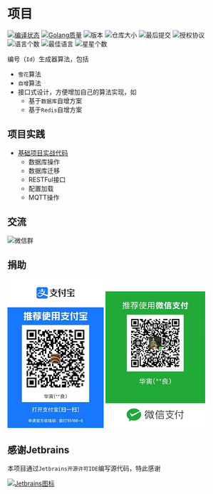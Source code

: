 # 项目
[![编译状态](https://github.ruijc.com:20443/api/badges/pangum/id/status.svg)](https://github.ruijc.com:20443/pangum/id)
[![Golang质量](https://goreportcard.com/badge/github.com/pangum/id)](https://goreportcard.com/report/github.com/pangum/id)
![版本](https://img.shields.io/github/go-mod/go-version/pangum/id)
![仓库大小](https://img.shields.io/github/repo-size/pangum/id)
![最后提交](https://img.shields.io/github/last-commit/pangum/id)
![授权协议](https://img.shields.io/github/license/pangum/id)
![语言个数](https://img.shields.io/github/languages/count/pangum/id)
![最佳语言](https://img.shields.io/github/languages/top/pangum/id)
![星星个数](https://img.shields.io/github/stars/pangum/id?style=social)

编号（`Id`）生成器算法，包括
- `雪花`算法
- `自增`算法
- 接口式设计，方便增加自己的算法实现，如
  - 基于`数据库`自增方案
  - 基于`Redis`自增方案

## 项目实践

- [基础项目实战代码](https://github.com/pangum/example)
  - 数据库操作
  - 数据库迁移
  - RESTFul接口
  - 配置加载
  - MQTT操作

## 交流

![微信群](https://pangu.pangum.tech/communication/wxwork.jpg)

## 捐助

![支持宝](https://github.com/storezhang/donate/raw/master/alipay-small.jpg)
![微信](https://github.com/storezhang/donate/raw/master/weipay-small.jpg)

## 感谢Jetbrains

本项目通过`Jetbrains开源许可IDE`编写源代码，特此感谢

[![Jetbrains图标](https://resources.jetbrains.com/storage/products/company/brand/logos/jb_beam.svg)](https://www.jetbrains.com/?from=pangum/id)
